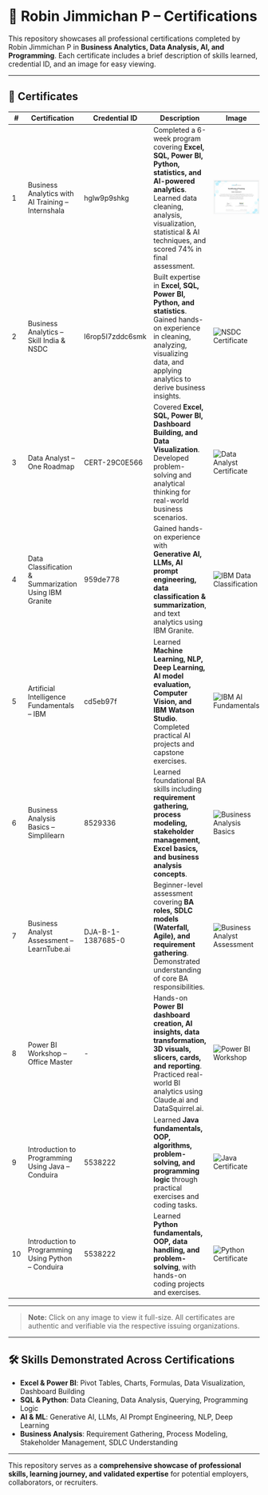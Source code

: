 # 📜 Robin Jimmichan P – Certifications

This repository showcases all professional certifications completed by Robin Jimmichan P in **Business Analytics, Data Analysis, AI, and Programming**. Each certificate includes a brief description of skills learned, credential ID, and an image for easy viewing.

---

## 📂 Certificates

| # | Certification | Credential ID | Description | Image |
|---|---------------|---------------|-------------|-------|
| 1 | Business Analytics with AI Training – Internshala | hglw9p9shkg | Completed a 6-week program covering **Excel, SQL, Power BI, Python, statistics, and AI-powered analytics**. Learned data cleaning, analysis, visualization, statistical & AI techniques, and scored 74% in final assessment. | ![Internshala BA AI](./Certificates/Business-Analytics-with-AI.jpeg) |
| 2 | Business Analytics – Skill India & NSDC | l6rop5l7zddc6smk | Built expertise in **Excel, SQL, Power BI, Python, and statistics**. Gained hands-on experience in cleaning, analyzing, visualizing data, and applying analytics to derive business insights. | ![NSDC Certificate](./Certificates/NSDC_Certificate.jpeg) |
| 3 | Data Analyst – One Roadmap | CERT-29C0E566 | Covered **Excel, SQL, Power BI, Dashboard Building, and Data Visualization**. Developed problem-solving and analytical thinking for real-world business scenarios. | ![Data Analyst Certificate](./Certificates/Data_Analyst_Certificate.png) |
| 4 | Data Classification & Summarization Using IBM Granite | 959de778 | Gained hands-on experience with **Generative AI, LLMs, AI prompt engineering, data classification & summarization**, and text analytics using IBM Granite. | ![IBM Data Classification](./Certificates/IBM_Data_Classification.jpeg) |
| 5 | Artificial Intelligence Fundamentals – IBM | cd5eb97f | Learned **Machine Learning, NLP, Deep Learning, AI model evaluation, Computer Vision, and IBM Watson Studio**. Completed practical AI projects and capstone exercises. | ![IBM AI Fundamentals](./Certificates/IBM_AI_Fundamentals.jpeg) |
| 6 | Business Analysis Basics – Simplilearn | 8529336 | Learned foundational BA skills including **requirement gathering, process modeling, stakeholder management, Excel basics, and business analysis concepts**. | ![Business Analysis Basics](./Certificates/Business_Analysis_Basics.png) |
| 7 | Business Analyst Assessment – LearnTube.ai | DJA-B-1-1387685-0 | Beginner-level assessment covering **BA roles, SDLC models (Waterfall, Agile), and requirement gathering**. Demonstrated understanding of core BA responsibilities. | ![Business Analyst Assessment](./Certificates/Business_Analyst_Assessment.jpeg) |
| 8 | Power BI Workshop – Office Master | - | Hands-on **Power BI dashboard creation, AI insights, data transformation, 3D visuals, slicers, cards, and reporting**. Practiced real-world BI analytics using Claude.ai and DataSquirrel.ai. | ![Power BI Workshop](./Certificates/PowerBI_Workshop.png) |
| 9 | Introduction to Programming Using Java – Conduira | 5538222 | Learned **Java fundamentals, OOP, algorithms, problem-solving, and programming logic** through practical exercises and coding tasks. | ![Java Certificate](./Certificates/Java_Certificate.jpeg) |
| 10 | Introduction to Programming Using Python – Conduira | 5538222 | Learned **Python fundamentals, OOP, data handling, and problem-solving**, with hands-on coding projects and exercises. | ![Python Certificate](./Certificates/Python_Certificate.jpeg) |

---

> **Note:** Click on any image to view it full-size. All certificates are authentic and verifiable via the respective issuing organizations.

---

## 🛠 Skills Demonstrated Across Certifications

- **Excel & Power BI**: Pivot Tables, Charts, Formulas, Data Visualization, Dashboard Building  
- **SQL & Python**: Data Cleaning, Data Analysis, Querying, Programming Logic  
- **AI & ML**: Generative AI, LLMs, AI Prompt Engineering, NLP, Deep Learning  
- **Business Analysis**: Requirement Gathering, Process Modeling, Stakeholder Management, SDLC Understanding  

---

This repository serves as a **comprehensive showcase of professional skills, learning journey, and validated expertise** for potential employers, collaborators, or recruiters.
